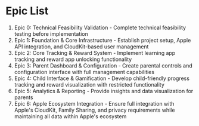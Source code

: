 # Epic List

1. Epic 0: Technical Feasibility Validation - Complete technical feasibility testing before implementation
2. Epic 1: Foundation & Core Infrastructure - Establish project setup, Apple API integration, and CloudKit-based user management
3. Epic 2: Core Tracking & Reward System - Implement learning app tracking and reward app unlocking functionality
4. Epic 3: Parent Dashboard & Configuration - Create parental controls and configuration interface with full management capabilities
5. Epic 4: Child Interface & Gamification - Develop child-friendly progress tracking and reward visualization with restricted functionality
6. Epic 5: Analytics & Reporting - Provide insights and data visualization for parents
7. Epic 6: Apple Ecosystem Integration - Ensure full integration with Apple's CloudKit, Family Sharing, and privacy requirements while maintaining all data within Apple's ecosystem
